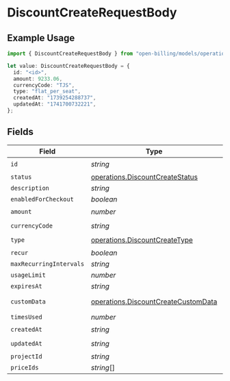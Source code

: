 # DiscountCreateRequestBody

## Example Usage

```typescript
import { DiscountCreateRequestBody } from "open-billing/models/operations";

let value: DiscountCreateRequestBody = {
  id: "<id>",
  amount: 9233.06,
  currencyCode: "TJS",
  type: "flat_per_seat",
  createdAt: "1739254288737",
  updatedAt: "1741700732221",
};
```

## Fields

| Field                                                                                      | Type                                                                                       | Required                                                                                   | Description                                                                                |
| ------------------------------------------------------------------------------------------ | ------------------------------------------------------------------------------------------ | ------------------------------------------------------------------------------------------ | ------------------------------------------------------------------------------------------ |
| `id`                                                                                       | *string*                                                                                   | :heavy_check_mark:                                                                         | N/A                                                                                        |
| `status`                                                                                   | [operations.DiscountCreateStatus](../../models/operations/discountcreatestatus.md)         | :heavy_minus_sign:                                                                         | N/A                                                                                        |
| `description`                                                                              | *string*                                                                                   | :heavy_minus_sign:                                                                         | N/A                                                                                        |
| `enabledForCheckout`                                                                       | *boolean*                                                                                  | :heavy_minus_sign:                                                                         | N/A                                                                                        |
| `amount`                                                                                   | *number*                                                                                   | :heavy_check_mark:                                                                         | N/A                                                                                        |
| `currencyCode`                                                                             | *string*                                                                                   | :heavy_check_mark:                                                                         | N/A                                                                                        |
| `type`                                                                                     | [operations.DiscountCreateType](../../models/operations/discountcreatetype.md)             | :heavy_check_mark:                                                                         | N/A                                                                                        |
| `recur`                                                                                    | *boolean*                                                                                  | :heavy_minus_sign:                                                                         | N/A                                                                                        |
| `maxRecurringIntervals`                                                                    | *string*                                                                                   | :heavy_minus_sign:                                                                         | N/A                                                                                        |
| `usageLimit`                                                                               | *number*                                                                                   | :heavy_minus_sign:                                                                         | N/A                                                                                        |
| `expiresAt`                                                                                | *string*                                                                                   | :heavy_minus_sign:                                                                         | N/A                                                                                        |
| `customData`                                                                               | [operations.DiscountCreateCustomData](../../models/operations/discountcreatecustomdata.md) | :heavy_minus_sign:                                                                         | Any valid JSON value                                                                       |
| `timesUsed`                                                                                | *number*                                                                                   | :heavy_minus_sign:                                                                         | N/A                                                                                        |
| `createdAt`                                                                                | *string*                                                                                   | :heavy_check_mark:                                                                         | N/A                                                                                        |
| `updatedAt`                                                                                | *string*                                                                                   | :heavy_check_mark:                                                                         | N/A                                                                                        |
| `projectId`                                                                                | *string*                                                                                   | :heavy_minus_sign:                                                                         | N/A                                                                                        |
| `priceIds`                                                                                 | *string*[]                                                                                 | :heavy_minus_sign:                                                                         | N/A                                                                                        |